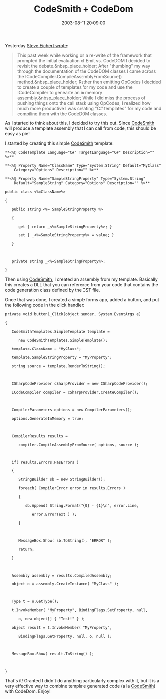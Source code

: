 ﻿---
layout: post
title: "CodeSmith + CodeDom"
comments: false
date: 2003-08-11 20:09:00
categories:
 - Technology
subtext-id: 8b17f88e-bf8d-4463-b387-495a44c68910
alias: /blog/CodeSmith-2b-CodeDom.aspx
---


Yesterday [Steve Eichert wrote](http://dotnetjunkies.com/WebLog/seichert/posts/1003.aspx):

> This past week while working on a re-write of the framework that prompted the initial evaluation of Emit vs. CodeDOM I decided to revisit the debate.&nbsp_place_holder; After "thumbing" my way through the documentation of the CodeDOM classes I came across the ICodeCompiler.CompileAssemblyFromSource() method.&nbsp_place_holder; Rather then emitting OpCodes I decided to create a couple of templates for my code and use the ICodeCompiler to genearte an in memory assembly.&nbsp_place_holder; While I did miss the process of pushing things onto the call stack using OpCodes, I realized how much more productive I was creating "C# templates" for my code and compiling them with the CodeDOM classes.

As I started to think about this, I decided to try this out. Since [CodeSmith](http://www.ericjsmith.net/codesmith/) will produce a template assembly that I can call from code, this should be easy as pie!

I started by creating this simple [CodeSmith](http://www.ericjsmith.net/codesmith/) template:
    
    **<%@ CodeTemplate Language="C#" TargetLanguage="C#" Description="" %>**
      
    **<%@ Property Name="ClassName" Type="System.String" Default="MyClass"  
        Category="Options" Description="" %>**
      
    **<%@ Property Name="SampleStringProperty" Type="System.String"  
        Default="SampleString" Category="Options" Description="" %>**
      
    public class <%=ClassName%>
      
    {
      
       public string <%= SampleStringProperty %>   
      
       {
      
          get { return _<%=SampleStringProperty%>; }
      
          set { _<%=SampleStringProperty%> = value; }
      
       }
      
    
      
       private string _<%=SampleStringProperty%>;
      
    }  
    

Then using [CodeSmith](http://www.ericjsmith.net/codesmith/), I created an assembly from my template. Basically this creates a DLL that you can reference from your code that contains the code generation class defined by the CST file.

Once that was done, I created a simple forms app, added a button, and put the following code in the click handler: 
    
    private void button1_Click(object sender, System.EventArgs e)
      
    {
      
       CodeSmithTemplates.SimpleTemplate template = 
      
          new CodeSmithTemplates.SimpleTemplate();
      
       template.ClassName = "MyClass";
      
       template.SampleStringProperty = "MyProperty";
      
       string source = template.RenderToString();
      
    
      
       CSharpCodeProvider cSharpProvider = new CSharpCodeProvider();
      
       ICodeCompiler compiler = cSharpProvider.CreateCompiler();
      
    
      
       CompilerParameters options = new CompilerParameters();
      
       options.GenerateInMemory = true;
      
    
      
       CompilerResults results = 
      
          compiler.CompileAssemblyFromSource( options, source );
      
    
      
       if( results.Errors.HasErrors )
      
       {
      
          StringBuilder sb = new StringBuilder();
      
          foreach( CompilerError error in results.Errors )
      
          {
      
             sb.Append( String.Format("{0} - {1}\n", error.Line, 
      
                error.ErrorText ) );
      
          }
      
    
      
          MessageBox.Show( sb.ToString(), "ERROR" );
      
          return;
      
       }
      
    
      
       Assembly assembly = results.CompiledAssembly;
      
       object o = assembly.CreateInstance( "MyClass" );
      
    
      
       Type t = o.GetType();
      
       t.InvokeMember( "MyProperty", BindingFlags.SetProperty, null,
      
          o, new object[] { "Test!" } );
      
       object result = t.InvokeMember( "MyProperty", 
      
          BindingFlags.GetProperty, null, o, null );
      
    
      
       MessageBox.Show( result.ToString() );
      
    
      
    }  
    

That's it! Granted I didn't do anything particularly complex with it, but it is a very effective way to combine template generated code (a la [CodeSmith](http://www.ericjsmith.net/codesmith/)) with CodeDom. Enjoy!
